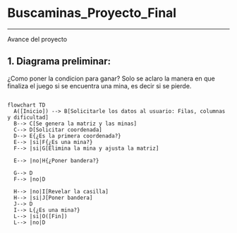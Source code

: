 # Buscaminas_Proyecto_Final
---
Avance del proyecto

## 1. Diagrama preliminar: 
¿Como poner la condicion para ganar? Solo se aclaro la manera en que finaliza el juego si se encuentra una mina, es decir si se pierde.

```mermaid

flowchart TD
  A([Inicio]) --> B[Solicitarle los datos al usuario: Filas, columnas y dificultad]
  B--> C[Se genera la matriz y las minas]
  C--> D[Solicitar coordenada]
  D--> E{¿Es la primera coordenada?}
  E--> |si|F{¿Es una mina?}
  F--> |si|G[Elimina la mina y ajusta la matriz]
  
  E--> |no|H{¿Poner bandera?}
  
  G--> D 
  F--> |no|D
  
  H--> |no|I[Revelar la casilla]
  H--> |si|J[Poner bandera]
  J--> D
  I--> L{¿Es una mina?} 
  L--> |si|O([Fin])
  L--> |no|D
```




